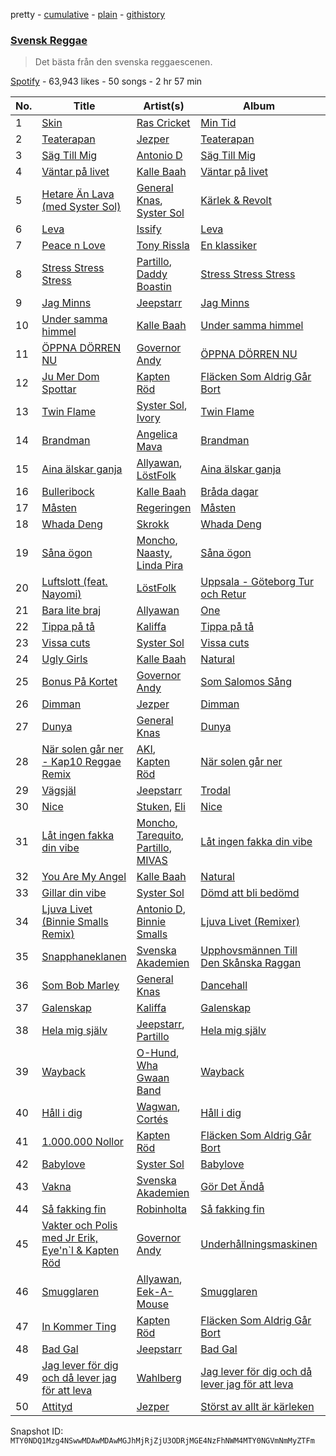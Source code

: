 pretty - [cumulative](/playlists/cumulative/37i9dQZF1DX4OF8aCFCpJb.md) - [plain](/playlists/plain/37i9dQZF1DX4OF8aCFCpJb) - [githistory](https://github.githistory.xyz/mackorone/spotify-playlist-archive/blob/main/playlists/plain/37i9dQZF1DX4OF8aCFCpJb)

### [Svensk Reggae](https://open.spotify.com/playlist/37i9dQZF1DX4OF8aCFCpJb)

> Det bästa från den svenska reggaescenen.

[Spotify](https://open.spotify.com/user/spotify) - 63,943 likes - 50 songs - 2 hr 57 min

| No. | Title | Artist(s) | Album | Length |
|---|---|---|---|---|
| 1 | [Skin](https://open.spotify.com/track/4Y3ZFOlvVcLJGcjFxW8RI7) | [Ras Cricket](https://open.spotify.com/artist/69TksjsHjLqscQcE72fevH) | [Min Tid](https://open.spotify.com/album/3wvYqA14BqE7oORSVlauJv) | 2:56 |
| 2 | [Teaterapan](https://open.spotify.com/track/6uZEw8eryA76WSAST3yIiv) | [Jezper](https://open.spotify.com/artist/1nUDrql1pSmVp7akXTpvtF) | [Teaterapan](https://open.spotify.com/album/1GCkDBZQ9hOKUcRBfNgLTr) | 3:02 |
| 3 | [Säg Till Mig](https://open.spotify.com/track/2hwH19DHE3ZUY0mFamo9wL) | [Antonio D](https://open.spotify.com/artist/4nhVPRChv24WG40x4H0eaG) | [Säg Till Mig](https://open.spotify.com/album/36p7buidQlnzHhmXWnkGLW) | 4:20 |
| 4 | [Väntar på livet](https://open.spotify.com/track/0SfLDeRFILNjscUICZNV9y) | [Kalle Baah](https://open.spotify.com/artist/2X5ppZ3lSNIvkvdn3UFgBI) | [Väntar på livet](https://open.spotify.com/album/0tci3UMmULfwRyw7csx45k) | 3:36 |
| 5 | [Hetare Än Lava \(med Syster Sol\)](https://open.spotify.com/track/2CAcMHYILhxMCYia4U9aSb) | [General Knas](https://open.spotify.com/artist/42SZWoHp8GLbTAFCF8xOIy), [Syster Sol](https://open.spotify.com/artist/76ViH9hMBGfdwkmp1wYay5) | [Kärlek & Revolt](https://open.spotify.com/album/34H1MmY853xCdOFpBTBRdF) | 3:23 |
| 6 | [Leva](https://open.spotify.com/track/1sAPHDjzEslM7YL6tFgRds) | [Issify](https://open.spotify.com/artist/46roUvrV8tmvJKelIEPCeM) | [Leva](https://open.spotify.com/album/2gJ3K86IBOXtF8nBeOGEKh) | 2:56 |
| 7 | [Peace n Love](https://open.spotify.com/track/02LepIdABo8o2fjhCjAdR1) | [Tony Rissla](https://open.spotify.com/artist/1maUgKAqVDQXqIheDkt4jn) | [En klassiker](https://open.spotify.com/album/1UE22dHWkvt9zmGewTOBKc) | 3:28 |
| 8 | [Stress Stress Stress](https://open.spotify.com/track/3cmlbvmfBKKUKu9cAwHnWy) | [Partillo](https://open.spotify.com/artist/1JaDm3lcNujg75Mq1mtE0u), [Daddy Boastin](https://open.spotify.com/artist/4bSQ9MGH67DgH57daayzXJ) | [Stress Stress Stress](https://open.spotify.com/album/14mqMKwmRrXaf8mHFYGl0H) | 3:44 |
| 9 | [Jag Minns](https://open.spotify.com/track/6ZbEjK7jdClL1MGczRAU0q) | [Jeepstarr](https://open.spotify.com/artist/1wXinjMsxsHJGk7wi3wYsu) | [Jag Minns](https://open.spotify.com/album/41NMI1UVkcbFOvDHBfWrZn) | 4:02 |
| 10 | [Under samma himmel](https://open.spotify.com/track/5i1gw38Lf3EkOueDEbhwzO) | [Kalle Baah](https://open.spotify.com/artist/2X5ppZ3lSNIvkvdn3UFgBI) | [Under samma himmel](https://open.spotify.com/album/7j3kCLy8PHT9kaXR6bBnIA) | 4:13 |
| 11 | [ÖPPNA DÖRREN NU](https://open.spotify.com/track/6QiJCelGcYup3VbxK0tYc1) | [Governor Andy](https://open.spotify.com/artist/6jMfbm9y64CESMB5wFtgZx) | [ÖPPNA DÖRREN NU](https://open.spotify.com/album/5HRiXThDZ9KwAxUqexOM5n) | 3:20 |
| 12 | [Ju Mer Dom Spottar](https://open.spotify.com/track/6809ESRbIU87qbXCeR80xA) | [Kapten Röd](https://open.spotify.com/artist/4G2UDRhQLUDq0f93giGYwA) | [Fläcken Som Aldrig Går Bort](https://open.spotify.com/album/3B4QGsos9iNRUSLuceNZzV) | 3:12 |
| 13 | [Twin Flame](https://open.spotify.com/track/06iclXdpVQmLGuM6Lts2dU) | [Syster Sol](https://open.spotify.com/artist/76ViH9hMBGfdwkmp1wYay5), [Ivory](https://open.spotify.com/artist/3jmh6dena7pZQpjUnlKcrD) | [Twin Flame](https://open.spotify.com/album/7DjkLzjHLUtZbQgkBGpJ0c) | 3:07 |
| 14 | [Brandman](https://open.spotify.com/track/1CFhm4s7I9zgEEAGuHHDme) | [Angelica Mava](https://open.spotify.com/artist/3DI6xghRL08MvjfQ5M73Zk) | [Brandman](https://open.spotify.com/album/5hiLVs9YzZJEukAAgq9p3f) | 3:56 |
| 15 | [Aina älskar ganja](https://open.spotify.com/track/0ZZU7t3meUqAuBMcfjFiel) | [Allyawan](https://open.spotify.com/artist/5Pcez7u1H2Po6e2LmMdF3f), [LöstFolk](https://open.spotify.com/artist/0I0dXOTO0xHs6DZEiL556a) | [Aina älskar ganja](https://open.spotify.com/album/64aehqYKTdsRWMAfkMBdbw) | 3:20 |
| 16 | [Bulleribock](https://open.spotify.com/track/5IKbSU96n46JOVu75evnPs) | [Kalle Baah](https://open.spotify.com/artist/2X5ppZ3lSNIvkvdn3UFgBI) | [Bråda dagar](https://open.spotify.com/album/2fYUrWZt0JQ3Ny0YdM53WR) | 4:14 |
| 17 | [Måsten](https://open.spotify.com/track/3Ea996dwFzTOtxuK9Rtiv6) | [Regeringen](https://open.spotify.com/artist/1aqtBpnv7SHhjkFZVAVbRq) | [Måsten](https://open.spotify.com/album/53lgkN9wsLHBoAdsM7PUwF) | 4:49 |
| 18 | [Whada Deng](https://open.spotify.com/track/1r6SQ5yAMl5R3gR4BHm75e) | [Skrokk](https://open.spotify.com/artist/1MDTyM3BrHCv6okgIdeeUG) | [Whada Deng](https://open.spotify.com/album/3dY9QH04NLSkLiiGPyMmj1) | 3:28 |
| 19 | [Såna ögon](https://open.spotify.com/track/1i5mgpA55CwusMHk60brcU) | [Moncho](https://open.spotify.com/artist/6L1yXwZajCFJsGZcCIRuTc), [Naasty](https://open.spotify.com/artist/70TySYlQjHgABej9yaENJA), [Linda Pira](https://open.spotify.com/artist/0qeei9KQnptjwb8MgkqEoy) | [Såna ögon](https://open.spotify.com/album/5ppjkcjRmiWpmmdaHYGoaj) | 2:52 |
| 20 | [Luftslott \(feat\. Nayomi\)](https://open.spotify.com/track/6HFDca3nQ3wZ8vJflJqUJq) | [LöstFolk](https://open.spotify.com/artist/0I0dXOTO0xHs6DZEiL556a) | [Uppsala \- Göteborg Tur och Retur](https://open.spotify.com/album/6DX4r8doLCWF26hPUhTmnm) | 3:54 |
| 21 | [Bara lite braj](https://open.spotify.com/track/0EncUiGe1EsB7I4E0d6Z1b) | [Allyawan](https://open.spotify.com/artist/5Pcez7u1H2Po6e2LmMdF3f) | [One](https://open.spotify.com/album/0hvBt2zDoWnKIzBd1voS4g) | 4:20 |
| 22 | [Tippa på tå](https://open.spotify.com/track/2AlEaDRYdzPMRIpRMUNWMc) | [Kaliffa](https://open.spotify.com/artist/0rJEJ9T9JwC6ajdnMeqREY) | [Tippa på tå](https://open.spotify.com/album/2nLSbsdzljaDiSJ2W4onKB) | 3:01 |
| 23 | [Vissa cuts](https://open.spotify.com/track/4tm9SbkOPMnFuLTJPAtAzX) | [Syster Sol](https://open.spotify.com/artist/76ViH9hMBGfdwkmp1wYay5) | [Vissa cuts](https://open.spotify.com/album/6UY1n2MvSk4Y8DGdxaUYl7) | 3:08 |
| 24 | [Ugly Girls](https://open.spotify.com/track/5J9hKcW0JYDXZR93h3ZI9s) | [Kalle Baah](https://open.spotify.com/artist/2X5ppZ3lSNIvkvdn3UFgBI) | [Natural](https://open.spotify.com/album/22giI2UbV7ETeAyTis7jmM) | 4:35 |
| 25 | [Bonus På Kortet](https://open.spotify.com/track/5qVcVWM8tMt7HTH8DTpdnq) | [Governor Andy](https://open.spotify.com/artist/6jMfbm9y64CESMB5wFtgZx) | [Som Salomos Sång](https://open.spotify.com/album/0dSRC0KYXkkQMCSPo72LHX) | 3:43 |
| 26 | [Dimman](https://open.spotify.com/track/1Cn1uxLBMOF4GKnJeooLMN) | [Jezper](https://open.spotify.com/artist/1nUDrql1pSmVp7akXTpvtF) | [Dimman](https://open.spotify.com/album/6XwA47Bn4kZE1PAcEG5c4r) | 3:37 |
| 27 | [Dunya](https://open.spotify.com/track/0QPrzAzMYzhofyx5ScZMmZ) | [General Knas](https://open.spotify.com/artist/42SZWoHp8GLbTAFCF8xOIy) | [Dunya](https://open.spotify.com/album/6e2kXN0pnA4fl8UkH5b35V) | 3:43 |
| 28 | [När solen går ner \- Kap10 Reggae Remix](https://open.spotify.com/track/3MSex4yaagzgDGtsdKZlUA) | [AKI](https://open.spotify.com/artist/77FK5F2AWebXG5IiEnoHLv), [Kapten Röd](https://open.spotify.com/artist/4G2UDRhQLUDq0f93giGYwA) | [När solen går ner](https://open.spotify.com/album/3d57S81SE0Uz0zDaR9wh3h) | 3:41 |
| 29 | [Vägsjäl](https://open.spotify.com/track/22ehzAT8AUMGiR7eVaZqRC) | [Jeepstarr](https://open.spotify.com/artist/1wXinjMsxsHJGk7wi3wYsu) | [Trodal](https://open.spotify.com/album/58ffgEQ1sOp3G11WKAho4K) | 3:28 |
| 30 | [Nice](https://open.spotify.com/track/37LyUYAXgYTJpnYaC95ouM) | [Stuken](https://open.spotify.com/artist/661tBdjrNykVaJ3A8JmpWa), [Eli](https://open.spotify.com/artist/2ynroEbRxQpLk3adQ61uMs) | [Nice](https://open.spotify.com/album/388avaoWo5fv9XYP0HjHlW) | 2:59 |
| 31 | [Låt ingen fakka din vibe](https://open.spotify.com/track/0RXTRlLdb6i05iCRYdEyBv) | [Moncho](https://open.spotify.com/artist/6L1yXwZajCFJsGZcCIRuTc), [Tarequito](https://open.spotify.com/artist/3CYJ76Eg56YxJNEoLHHnoD), [Partillo](https://open.spotify.com/artist/1JaDm3lcNujg75Mq1mtE0u), [MIVAS](https://open.spotify.com/artist/21xJtgcxDrr0ahUS5GIjFG) | [Låt ingen fakka din vibe](https://open.spotify.com/album/7qsm3rCFBBTIYVb8bFF55m) | 3:13 |
| 32 | [You Are My Angel](https://open.spotify.com/track/6GSKEnNSqP8e1jXlJw9LXW) | [Kalle Baah](https://open.spotify.com/artist/2X5ppZ3lSNIvkvdn3UFgBI) | [Natural](https://open.spotify.com/album/22giI2UbV7ETeAyTis7jmM) | 4:20 |
| 33 | [Gillar din vibe](https://open.spotify.com/track/1PZuWZTlHBkIyfSafvZ08k) | [Syster Sol](https://open.spotify.com/artist/76ViH9hMBGfdwkmp1wYay5) | [Dömd att bli bedömd](https://open.spotify.com/album/0xlM7YHXHOZ0XBu66P8Zln) | 3:08 |
| 34 | [Ljuva Livet \(Binnie Smalls Remix\)](https://open.spotify.com/track/7APOeunmslLVLaaUh6jL2o) | [Antonio D](https://open.spotify.com/artist/4nhVPRChv24WG40x4H0eaG), [Binnie Smalls](https://open.spotify.com/artist/69Ux200JsR6Kni5lrwDudD) | [Ljuva Livet \(Remixer\)](https://open.spotify.com/album/2RwgUxBaQXqvQVHh5NkHGd) | 2:56 |
| 35 | [Snapphaneklanen](https://open.spotify.com/track/3EydYrQ928AaTupbfBe8XH) | [Svenska Akademien](https://open.spotify.com/artist/3BPemeIazbWrWKNMeorJvS) | [Upphovsmännen Till Den Skånska Raggan](https://open.spotify.com/album/3wqqrtVGYmw2ryOlOegw3R) | 3:51 |
| 36 | [Som Bob Marley](https://open.spotify.com/track/1RlMC1HIfdMfj0hfx51ieH) | [General Knas](https://open.spotify.com/artist/42SZWoHp8GLbTAFCF8xOIy) | [Dancehall](https://open.spotify.com/album/5nX5cLHQXuMmzPHjGzVGFt) | 3:18 |
| 37 | [Galenskap](https://open.spotify.com/track/0VGjwaW89C7funq3crFav6) | [Kaliffa](https://open.spotify.com/artist/0rJEJ9T9JwC6ajdnMeqREY) | [Galenskap](https://open.spotify.com/album/2heFCu4kckOJapHv1UWnR8) | 3:16 |
| 38 | [Hela mig själv](https://open.spotify.com/track/17fD2m1JPWE3M4cRfLCGdW) | [Jeepstarr](https://open.spotify.com/artist/1wXinjMsxsHJGk7wi3wYsu), [Partillo](https://open.spotify.com/artist/1JaDm3lcNujg75Mq1mtE0u) | [Hela mig själv](https://open.spotify.com/album/2BTQwxPzrbKpSDjiuVVb87) | 3:36 |
| 39 | [Wayback](https://open.spotify.com/track/6YGTcacu4KeINy9uoWklT3) | [O\-Hund](https://open.spotify.com/artist/6w5waykNLa0CSprI42WPLo), [Wha Gwaan Band](https://open.spotify.com/artist/519ozfPMom8eTzU0xjRPbG) | [Wayback](https://open.spotify.com/album/0IaSh4U31HQWFr41OHdc2B) | 3:28 |
| 40 | [Håll i dig](https://open.spotify.com/track/2MrxF1kIwTtWFzpGYm2aYd) | [Wagwan](https://open.spotify.com/artist/3bKrQHdvYEghluLdK63GpS), [Cortés](https://open.spotify.com/artist/2ZP2p2aL2IERgmcMf5h6YG) | [Håll i dig](https://open.spotify.com/album/17xGFARAsqJOvJrETeHtiM) | 3:18 |
| 41 | [1.000.000 Nollor](https://open.spotify.com/track/2iu5AhrtgQ3qoWvX0vsj2j) | [Kapten Röd](https://open.spotify.com/artist/4G2UDRhQLUDq0f93giGYwA) | [Fläcken Som Aldrig Går Bort](https://open.spotify.com/album/3B4QGsos9iNRUSLuceNZzV) | 3:46 |
| 42 | [Babylove](https://open.spotify.com/track/4nBNcwji3bTo6IoaEpoZZY) | [Syster Sol](https://open.spotify.com/artist/76ViH9hMBGfdwkmp1wYay5) | [Babylove](https://open.spotify.com/album/3OPYol6IeksktJKydDQcAX) | 3:07 |
| 43 | [Vakna](https://open.spotify.com/track/71eIvP2mWcDf590qWU1zht) | [Svenska Akademien](https://open.spotify.com/artist/3BPemeIazbWrWKNMeorJvS) | [Gör Det Ändå](https://open.spotify.com/album/3CIaZfbTqfWTiwEHm31QDp) | 3:32 |
| 44 | [Så fakking fin](https://open.spotify.com/track/4fmeEPi8QtqhvEBHtedhSQ) | [Robinholta](https://open.spotify.com/artist/0xsZpPENdV56KIViR6yFDc) | [Så fakking fin](https://open.spotify.com/album/3YvgJQ8Tp2pDZWX7iBjdKA) | 2:40 |
| 45 | [Vakter och Polis med Jr Erik, Eye'n\`l & Kapten Röd](https://open.spotify.com/track/4haXVf9w6qXqLOwK8bcyev) | [Governor Andy](https://open.spotify.com/artist/6jMfbm9y64CESMB5wFtgZx) | [Underhållningsmaskinen](https://open.spotify.com/album/3gT2XxigE6Vx9cVMM0m3G3) | 4:00 |
| 46 | [Smugglaren](https://open.spotify.com/track/233P1DUo0GMAjHrZVgIQ16) | [Allyawan](https://open.spotify.com/artist/5Pcez7u1H2Po6e2LmMdF3f), [Eek\-A\-Mouse](https://open.spotify.com/artist/6xqlgBccdlxUh5DeJSx2ho) | [Smugglaren](https://open.spotify.com/album/4IyWA2WBZ1ieeqdkRLThte) | 4:20 |
| 47 | [In Kommer Ting](https://open.spotify.com/track/5M5P1RBcqx2tmzJvnpvyZE) | [Kapten Röd](https://open.spotify.com/artist/4G2UDRhQLUDq0f93giGYwA) | [Fläcken Som Aldrig Går Bort](https://open.spotify.com/album/3B4QGsos9iNRUSLuceNZzV) | 2:59 |
| 48 | [Bad Gal](https://open.spotify.com/track/1kpjqczgl3dwD2g72bpbqw) | [Jeepstarr](https://open.spotify.com/artist/1wXinjMsxsHJGk7wi3wYsu) | [Bad Gal](https://open.spotify.com/album/5GGdqUEmIX8jRfOYe1jNi9) | 3:31 |
| 49 | [Jag lever för dig och då lever jag för att leva](https://open.spotify.com/track/0kgKxpl9VwHicgLeJpJSR3) | [Wahlberg](https://open.spotify.com/artist/6e4wTYEU9Z8meMjxJxAnNv) | [Jag lever för dig och då lever jag för att leva](https://open.spotify.com/album/4CpRKBgtvYKjcW75HHLJl1) | 3:49 |
| 50 | [Attityd](https://open.spotify.com/track/1SAVhgoRggEBIq7QhYq8kZ) | [Jezper](https://open.spotify.com/artist/1nUDrql1pSmVp7akXTpvtF) | [Störst av allt är kärleken](https://open.spotify.com/album/6egeDHwb5aHS524rtmHiX9) | 3:14 |

Snapshot ID: `MTY0NDQ1Mzg4NSwwMDAwMDAwMGJhMjRjZjU3ODRjMGE4NzFhNWM4MTY0NGVmNmMyZTFm`